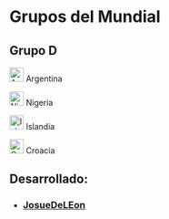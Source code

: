 # Grupos del Mundial

## Grupo D
<img alt="Argentina" src="http://flags.fmcdn.net/data/flags/w580/ar.png" width="25" height="25"> Argentina 

<img alt="Nigeria" src="http://flags.fmcdn.net/data/flags/w580/ng.png" width="25" height="25"> Nigeria 

<img alt="Islandia" src="http://flags.fmcdn.net/data/flags/w580/is.png" width="25" height="25"> Islandia

<img alt="Croacia" src="http://flags.fmcdn.net/data/flags/w580/hr.png" width="25" height="25"> Croacia 
## Desarrollado:

- ### [JosueDeLEon](https://www.instagram.com/brokispty/) 
